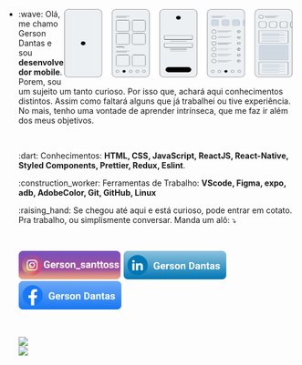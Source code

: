  <img align="right" src="https://github.com/GersonDantas/img/blob/main/mobile.png" width="400" height="120"/></a>
- <p align="left">
    :wave: Olá, me chamo Gerson Dantas e sou <strong>desenvolvedor mobile</strong>. Porem, sou um sujeito um tanto curioso. Por isso que,
    achará aqui conhecimentos distintos. Assim como faltará alguns que já trabalhei ou tive experiência. No mais, tenho uma vontade de aprender
    intrínseca, que me faz ir além dos meus objetivos.
  </p>
  
  </br>
  
  <p align="left">
    :dart: Conhecimentos: <strong>HTML, CSS, JavaScript, ReactJS, React-Native, Styled Components, Prettier, Redux, Eslint</strong>.
  </p>

  <p align="left">
    :construction_worker: Ferramentas de Trabalho: <strong>VScode, Figma, expo, adb, AdobeColor, Git, GitHub, Linux</strong>
  </p>

  <p align="left">
    :raising_hand: Se chegou até aqui e está curioso, pode entrar em cotato. Pra trabalho, ou simplismente conversar. Manda um alô: ⤵️
  </p>
  
  </br>
  
  <p align="left">
  
    <a href="https://www.instagram.com/gerson_santtoss/" alt="Instagran" >
    <img  src="https://github.com/GersonDantas/img/blob/main/Instagran.png" width="180" height="50"/></a>

    <a href="https://www.linkedin.com/in/gersonsantosss/" alt="Linkedin">
    <img  src="https://github.com/GersonDantas/img/blob/main/Linkedin.png" width="180" height="50"/></a>
    
    <a href="https://www.facebook.com/gerson.dantas.733" alt="Facebook">
    <img  src="https://github.com/GersonDantas/img/blob/main/Facebook.png" width="180" height="50"/></a>
    
  </p> 
  
  </br>
  
  <p>
   <img width="495px" align="left" src="https://github-readme-stats.vercel.app/api/top-langs/?username=gersonDantas&hide=html&layout=compact&theme=tokyonight" />
  <br/>
   <img width="495px" align="left" src="https://github-readme-stats.vercel.app/api?username=gersonDantas&theme=tokyonight"/>
  </p>  
  

